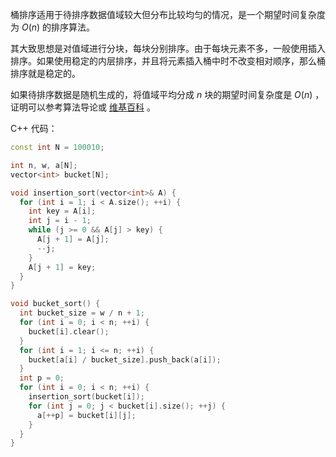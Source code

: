 桶排序适用于待排序数据值域较大但分布比较均匀的情况，是一个期望时间复杂度为 $O(n)$ 的排序算法。

其大致思想是对值域进行分块，每块分别排序。由于每块元素不多，一般使用插入排序。如果使用稳定的内层排序，并且将元素插入桶中时不改变相对顺序，那么桶排序就是稳定的。

如果待排序数据是随机生成的，将值域平均分成 $n$ 块的期望时间复杂度是 $O(n)$ ，证明可以参考算法导论或 [维基百科](https://en.wikipedia.org/wiki/Bucket_sort) 。

C++ 代码：

```cpp
const int N = 100010;

int n, w, a[N];
vector<int> bucket[N];

void insertion_sort(vector<int>& A) {
  for (int i = 1; i < A.size(); ++i) {
    int key = A[i];
    int j = i - 1;
    while (j >= 0 && A[j] > key) {
      A[j + 1] = A[j];
      --j;
    }
    A[j + 1] = key;
  }
}

void bucket_sort() {
  int bucket_size = w / n + 1;
  for (int i = 0; i < n; ++i) {
    bucket[i].clear();
  }
  for (int i = 1; i <= n; ++i) {
    bucket[a[i] / bucket_size].push_back(a[i]);
  }
  int p = 0;
  for (int i = 0; i < n; ++i) {
    insertion_sort(bucket[i]);
    for (int j = 0; j < bucket[i].size(); ++j) {
      a[++p] = bucket[i][j];
    }
  }
}
```
